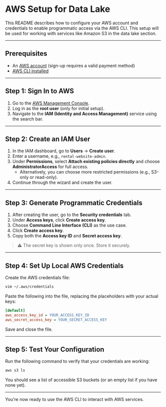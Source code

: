 # AWS Setup for Data Lake

This README describes how to configure your AWS account and credentials to enable programmatic access via the AWS CLI. This setup will be used for working with services like Amazon S3 in the data lake section.

---

## Prerequisites

- An [AWS account](https://aws.amazon.com/) (sign-up requires a valid payment method)
- [AWS CLI installed](https://docs.aws.amazon.com/cli/latest/userguide/install-cliv2.html)

---

## Step 1: Sign In to AWS

1. Go to the [AWS Management Console](https://aws.amazon.com/console/).
2. Log in as the **root user** (only for initial setup).
3. Navigate to the **IAM (Identity and Access Management)** service using the search bar.

---

## Step 2: Create an IAM User

1. In the IAM dashboard, go to **Users** → **Create user**.
2. Enter a username, e.g., `rental-website-admin`.
3. Under **Permissions**, select **Attach existing policies directly** and choose **AdministratorAccess** for full access.
   - Alternatively, you can choose more restricted permissions (e.g., S3-only or read-only).
4. Continue through the wizard and create the user.

---

## Step 3: Generate Programmatic Credentials

1. After creating the user, go to the **Security credentials** tab.
2. Under **Access keys**, click **Create access key**.
3. Choose **Command Line Interface (CLI)** as the use case.
4. Click **Create access key**.
5. Copy both the **Access key ID** and **Secret access key**.

> ⚠️ The secret key is shown only once. Store it securely.

---

## Step 4: Set Up Local AWS Credentials

Create the AWS credentials file:

```sh
vim ~/.aws/credentials
```

Paste the following into the file, replacing the placeholders with your actual keys:

```ini
[default]
aws_access_key_id = YOUR_ACCESS_KEY_ID
aws_secret_access_key = YOUR_SECRET_ACCESS_KEY
```

Save and close the file.

---

## Step 5: Test Your Configuration

Run the following command to verify that your credentials are working:

```sh
aws s3 ls
```

You should see a list of accessible S3 buckets (or an empty list if you have none yet).

---

You're now ready to use the AWS CLI to interact with AWS services.
